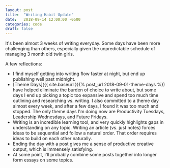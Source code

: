 ```yaml
---
layout: post
title:  "Writing Habit Update"
date:   2018-09-14 12:00:00 -0500
categories: code
draft: false
---
```


It's been almost 3 weeks of writing everyday. Some days have been more challenging than others, especially given the unpredictable schedule of managing 3 month old twin girls.

A few reflections:

* I find myself getting into writing flow faster at night, but end up publishing well past midnight.
* [Theme Days]({{ site.baseurl }}{% post_url 2018-09-01-theme-days %}) have helped eliminate the burden of choice to write about, but some days I end up picking a topic too expansive and spend too much time outlining and researching vs. writing. I also committed to a theme day almost every week, and after a few days, I found it was too much and stopped. The only theme days I'm doing now are Productivity Tuesdays, Leadership Wednesdays, and Future Fridays. 
* Writing is an incredible learning tool, and very quickly highlights gaps in understanding on any topic. Writing an article (vs. just notes) forces ideas to be sequential and follow a natural order. That order requires ideas to build on each other naturally.
* Ending the day with a post gives me a sense of productive creative output, which is immensely satisfying.
* At some point, I'll probably combine some posts together into longer form essays on some topics.

